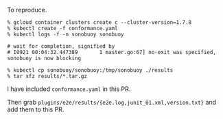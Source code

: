 To reproduce.

```console
% gcloud container clusters create c --cluster-version=1.7.8
% kubectl create -f conformance.yaml
% kubectl logs -f -n sonobuoy sonobuoy

# wait for completion, signified by
# I0921 00:04:32.447389       1 master.go:67] no-exit was specified, sonobuoy is now blocking

% kubectl cp sonobuoy/sonobuoy:/tmp/sonobuoy ./results
% tar xfz results/*.tar.gz
```

I have included `conformance.yaml` in this PR.

Then grab `plugins/e2e/results/{e2e.log,junit_01.xml,version.txt}` and add them to this PR.
